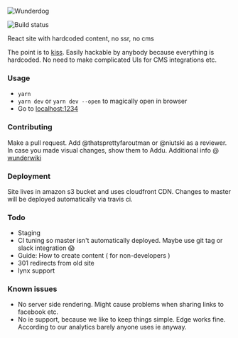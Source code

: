 ![Wunderdog](https://avatars1.githubusercontent.com/u/8065613?s=200&v=4)


![Build status](https://api.travis-ci.com/wunderdogsw/w2.svg?branch=master)

React site with hardcoded content, no ssr, no cms

The point is to [kiss](https://gph.is/XIGARm). 
Easily hackable by anybody because everything is hardcoded. 
No need to make complicated UIs for CMS integrations etc.


### Usage

* `yarn`
* `yarn dev` or `yarn dev --open` to magically open in browser
* Go to [localhost:1234](http://localhost:1234)


### Contributing

Make a pull request. Add @thatsprettyfaroutman or @niutski as a reviewer. In case you made visual changes, show them to Addu.
Additional info @ [wunderwiki](https://wunderdog.atlassian.net/wiki/spaces/WD/pages/265781254/www.wunder.dog+-+our+new+interwebs)


### Deployment

Site lives in amazon s3 bucket and uses cloudfront CDN.
Changes to master will be deployed automatically via travis ci.


### Todo

* Staging
* CI tuning so master isn't automatically deployed. Maybe use git tag or slack integration 😱
* Guide: How to create content ( for non-developers )
* 301 redirects from old site
* lynx support


### Known issues

* No server side rendering. Might cause problems when sharing links to facebook etc.
* No ie support, because we like to keep things simple. Edge works fine. According to our analytics barely anyone uses ie anyway.

